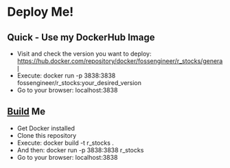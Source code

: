 # Deploy Me!

## Quick - Use my DockerHub Image

* Visit and check the version you want to deploy: <https://hub.docker.com/repository/docker/fossengineer/r_stocks/general>
* Execute: docker run -p 3838:3838 fossengineer/r_stocks:your_desired_version
* Go to your browser: localhost:3838


## [Build](https://fossengineer.com/building-docker-container-images/) Me

* Get Docker installed
* Clone this repository
* Execute: docker build -t r_stocks .
* And then: docker run -p 3838:3838 r_stocks 
* Go to your browser: localhost:3838